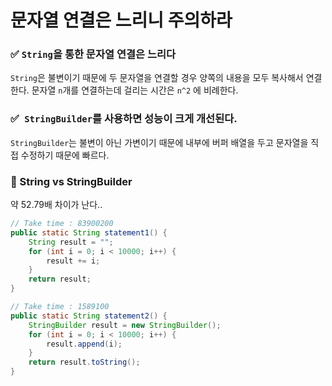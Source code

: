 # 문자열 연결은 느리니 주의하라

### ✅ `String`을 통한 문자열 연결은 느리다

`String`은 불변이기 때문에 두 문자열을 연결할 경우 양쪽의 내용을 모두 복사해서 연결한다.
문자열 `n`개를 연결하는데 걸리는 시간은 `n^2` 에 비례한다.



### ✅` StringBuilder`를 사용하면 성능이 크게 개선된다.

`StringBuilder`는 불변이 아닌 가변이기 때문에 내부에 버퍼 배열을 두고 문자열을 직접 수정하기 때문에 빠르다.



### 🚀 String vs StringBuilder

약 52.79배 차이가 난다..

```java
// Take time : 83900200
public static String statement1() {
    String result = "";
    for (int i = 0; i < 10000; i++) {
        result += i;
    }
    return result;
}

// Take time : 1589100
public static String statement2() {
    StringBuilder result = new StringBuilder();
    for (int i = 0; i < 10000; i++) {
        result.append(i);
    }
    return result.toString();
}
```

